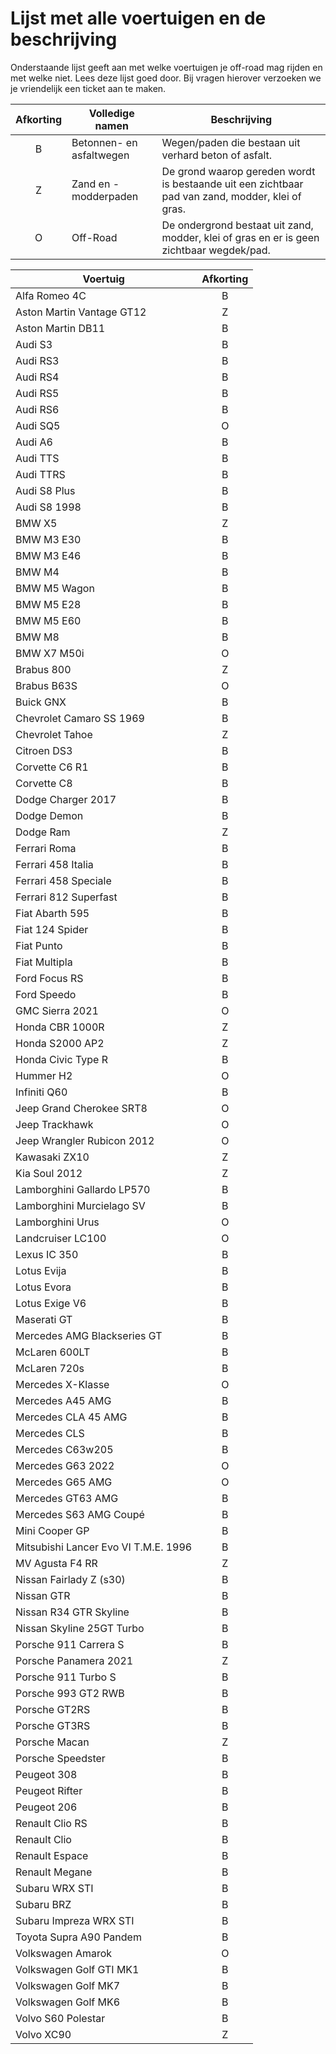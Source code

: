 # Lijst met alle voertuigen en de beschrijving

Onderstaande lijst geeft aan met welke voertuigen je off-road mag rijden en met welke niet. Lees deze lijst goed door. Bij vragen hierover verzoeken we je vriendelijk een ticket aan te maken.

| Afkorting | Volledige namen | Beschrijving |
|:---:|---|---|
|B| Betonnen- en asfaltwegen | Wegen/paden die bestaan uit verhard beton of asfalt. |
|Z| Zand en -modderpaden | De grond waarop gereden wordt is bestaande uit een zichtbaar pad van zand, modder, klei of gras. 
|O| Off-Road | De ondergrond bestaat uit zand, modder, klei of gras en er is geen zichtbaar wegdek/pad. |

| Voertuig | Afkorting |
|---|:---:|
| Alfa Romeo 4C | B
| Aston Martin Vantage GT12 | Z
| Aston Martin DB11 | B
| Audi  S3 | B
| Audi RS3 | B
| Audi RS4 | B
| Audi RS5 | B
| Audi RS6 | B
| Audi SQ5 | O
| Audi A6 | B
| Audi TTS | B
| Audi TTRS | B
| Audi S8 Plus | B
| Audi S8 1998 | B
| BMW X5 | Z
| BMW M3 E30 | B
| BMW M3 E46 | B
| BMW M4 | B
| BMW M5 Wagon | B
| BMW M5 E28 | B
| BMW  M5 E60 | B
| BMW M8 | B
| BMW X7 M50i | O
| Brabus 800 | Z
| Brabus B63S | O  
| Buick GNX | B
| Chevrolet Camaro SS 1969 | B
| Chevrolet Tahoe | Z
| Citroen DS3 | B
| Corvette C6 R1 | B
| Corvette C8 | B
| Dodge Charger 2017 | B
| Dodge Demon | B
| Dodge Ram | Z
| Ferrari Roma | B
| Ferrari 458 Italia | B
| Ferrari 458 Speciale | B
| Ferrari 812 Superfast | B
| Fiat Abarth 595 | B
| Fiat 124 Spider | B
| Fiat Punto | B
| Fiat Multipla | B
| Ford Focus RS | B
| Ford Speedo | B
| GMC Sierra 2021 | O
| Honda CBR 1000R | Z
| Honda S2000 AP2 | Z
| Honda Civic Type R | B
| Hummer H2 | O
| Infiniti Q60 | B
| Jeep Grand Cherokee SRT8 | O
| Jeep Trackhawk | O
| Jeep Wrangler Rubicon 2012 | O
| Kawasaki ZX10 | Z
| Kia Soul 2012 | Z
| Lamborghini Gallardo LP570 | B
| Lamborghini Murcielago SV | B
| Lamborghini Urus | O
| Landcruiser  LC100 | O
| Lexus IC 350 | B
| Lotus Evija |  B
| Lotus Evora | B
| Lotus Exige V6 | B
| Maserati GT | B
| Mercedes AMG Blackseries GT | B
| McLaren 600LT | B
| McLaren 720s | B
| Mercedes X-Klasse | O
| Mercedes A45 AMG | B
| Mercedes CLA 45 AMG | B
| Mercedes CLS | B
| Mercedes C63w205 | B
| Mercedes G63 2022 | O
| Mercedes G65 AMG | O
| Mercedes GT63 AMG | B
| Mercedes S63 AMG Coupé |  B
| Mini Cooper GP | B
| Mitsubishi  Lancer Evo VI T.M.E. 1996 | B
| MV Agusta F4 RR | Z
| Nissan Fairlady Z (s30) | B
| Nissan GTR | B
| Nissan R34 GTR Skyline | B
| Nissan Skyline 25GT Turbo | B
| Porsche 911 Carrera S | B
| Porsche Panamera 2021 | Z
| Porsche 911 Turbo S | B
| Porsche 993 GT2 RWB | B
| Porsche GT2RS | B
| Porsche GT3RS | B
| Porsche Macan | Z
| Porsche Speedster | B
| Peugeot 308 | B
| Peugeot Rifter | B
| Peugeot 206 | B
| Renault Clio RS | B
| Renault Clio | B
| Renault Espace | B
| Renault Megane | B
| Subaru WRX STI | B
| Subaru BRZ | B
| Subaru Impreza WRX STI | B
| Toyota Supra A90 Pandem | B
| Volkswagen Amarok | O
| Volkswagen Golf GTI MK1 | B
| Volkswagen Golf MK7 | B
| Volkswagen Golf MK6 | B
| Volvo S60 Polestar | B
| Volvo XC90 | Z
